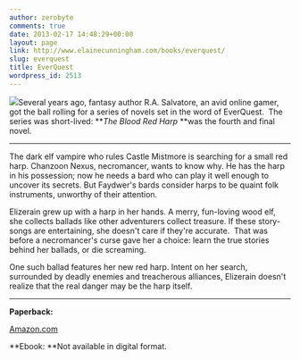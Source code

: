 ```yaml
---
author: zerobyte
comments: true
date: 2013-02-17 14:48:29+00:00
layout: page
link: http://www.elainecunningham.com/books/everquest/
slug: everquest
title: EverQuest
wordpress_id: 2513
---
```


[![](http://www.elainecunningham.com/wp-content/uploads/2013/02/The-Blood-Red-Harp-194x300.jpg)](http://www.elainecunningham.com/wp-content/uploads/2013/02/The-Blood-Red-Harp.jpg)Several years ago, fantasy author R.A. Salvatore, an avid online gamer, got the ball rolling for a series of novels set in the word of EverQuest.  The series was short-lived: **_The Blood Red Harp_ **was the fourth and final novel.





*****


The dark elf vampire who rules Castle Mistmore is searching for a small red harp. Chanzoon Nexus, necromancer, wants to know why. He has the harp in his possession; now he needs a bard who can play it well enough to uncover its secrets. But Faydwer's bards consider harps to be quaint folk instruments, unworthy of their attention.

Elizerain grew up with a harp in her hands. A merry, fun-loving wood elf, she collects ballads like other adventurers collect treasure. If these story-songs are entertaining, she doesn't care if they're accurate.  That was before a necromancer's curse gave her a choice: learn the true stories behind her ballads, or die screaming.

One such ballad features her new red harp. Intent on her search, surrounded by deadly enemies and treacherous alliances, Elizerain doesn't realize that the real danger may be the harp itself.

**************************

**Paperback:**


[Amazon.com](http://www.amazon.com/EverQuest-The-Blood-Red-Harp/dp/1593152248)


**Ebook: **Not available in digital format.
